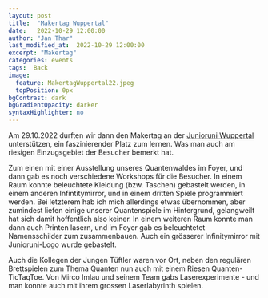 ```yaml
---
layout: post
title:  "Makertag Wuppertal"
date:   2022-10-29 12:00:00
author: "Jan Thar"
last_modified_at:  2022-10-29 12:00:00
excerpt: "Makertag"
categories: events
tags:  Back
image:
  feature: MakertagWuppertal22.jpeg
  topPosition: 0px
bgContrast: dark
bgGradientOpacity: darker
syntaxHighlighter: no
---
```


Am 29.10.2022 durften wir dann den Makertag an der [Junioruni Wuppertal](https://junioruni-wuppertal.de/) unterstützen, ein faszinierender Platz zum lernen.
Was man auch am riesigen Einzugsgebiet der Besucher bemerkt hat.

Zum einen mit einer Ausstellung unseres Quantenwaldes im Foyer, und dann gab es noch verschiedene Workshops für die Besucher.
In einem Raum konnte beleuchtete Kleidung (bzw. Taschen) gebastelt werden, in einem anderen Infintitymirror, und in einem dritten Spiele programmiert werden.
Bei letzterem hab ich mich allerdings etwas übernommen, aber zumindest liefen einige unserer Quantenspiele im Hintergrund, gelangweilt hat sich damit hoffentlich also keiner.
In einem weiteren Raum konnte man dann auch Printen lasern, und im Foyer gab es beleuchtetet Namensschilder zum zusammenbauen.
Auch ein grösserer Infinitymirror mit Junioruni-Logo wurde gebastelt.

Auch die Kollegen der Jungen Tüftler waren vor Ort, neben den regulären Brettspielen zum Thema Quanten nun auch mit einem Riesen Quanten-TicTaqToe. 
Von Mirco Imlau und seinem Team gabs Laserexperimente - und man konnte auch mit ihrem grossen Laserlabyrinth spielen.
